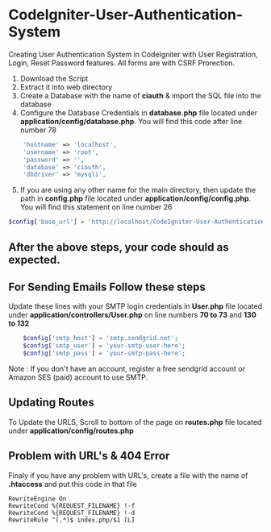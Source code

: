 # CodeIgniter-User-Authentication-System
Creating User Authentication System in CodeIgniter with User Registration, Login, Reset Password features. 
All forms are with CSRF Prorection.


1. Download the Script
2. Extract it into web directory
3. Create a Database with the name of **ciauth** & import the SQL file into the database
4. Configure the Database Credentials in **database.php** file located under **application/config/database.php**. You will find this code after line number 78
```php	
	'hostname' => 'localhost',
	'username' => 'root',
	'password' => '',
	'database' => 'ciauth',
	'dbdriver' => 'mysqli',
```
5. If you are using any other name for the main directory, then update the path in **config.php** file located under **application/config/config.php**. You will find this statement on line number 26
```php
$config['base_url'] = 'http://localhost/CodeIgniter-User-Authentication-System/';
```

## After the above steps, your code should as expected.

## For Sending Emails Follow these steps

Update these lines with your SMTP login credentials in **User.php** file located under **application/controllers/User.php** on line numbers **70 to 73** and **130 to 132**
```php
	$config['smtp_host'] = 'smtp.sendgrid.net';
	$config['smtp_user'] = 'your-smtp-user-here';
	$config['smtp_pass'] = 'your-smtp-pass-here';
```
Note : If you don't have an account, register a free sendgrid account or Amazon SES (paid) account to use SMTP.

## Updating Routes

To Update the URLS, Scroll to bottom of the page on **routes.php** file located under **application/config/routes.php**

## Problem with URL's & 404 Error

Finaly if you have any problem with URL's, create a file with the name of **.htaccess** and put this code in that file
```
RewriteEngine On 
RewriteCond %{REQUEST_FILENAME} !-f 
RewriteCond %{REQUEST_FILENAME} !-d 
RewriteRule ^(.*)$ index.php/$1 [L]
```
